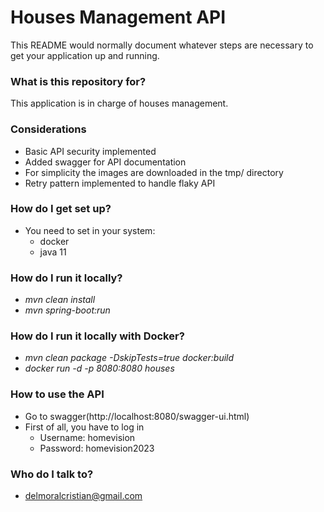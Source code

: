 # Houses Management API #

This README would normally document whatever steps are necessary to get your application up and running.

### What is this repository for? ###

This application is in charge of houses management.

### Considerations ###

* Basic API security implemented
* Added swagger for API documentation
* For simplicity the images are downloaded in the tmp/ directory
* Retry pattern implemented to handle flaky API

### How do I get set up? ###

* You need to set in your system:
  * docker
  * java 11

### How do I run it locally? ###

* _mvn clean install_
* _mvn spring-boot:run_

### How do I run it locally with Docker? ###

* _mvn clean package -DskipTests=true docker:build_
* _docker run -d -p 8080:8080 houses_

### How to use the API ###

* Go to swagger(http://localhost:8080/swagger-ui.html)
* First of all, you have to log in
  * Username: homevision
  * Password: homevision2023

### Who do I talk to? ###

* delmoralcristian@gmail.com
